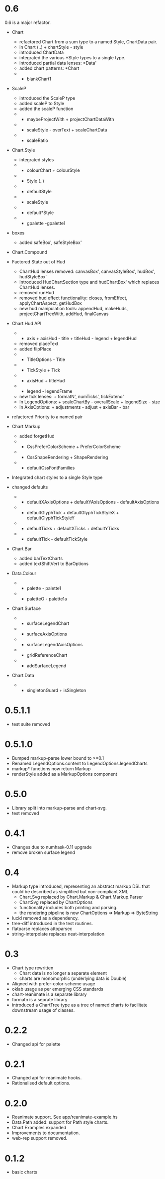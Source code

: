 0.6
===

0.6 is a major refactor.

* Chart

  - refactored Chart from a sum type to a named Style, ChartData pair.
  - in Chart (..) + chartStyle - style
  - introduced ChartData
  - integrated the various *Style types to a single type.
  - introduced partial data lenses: *Data'
  - added chart patterns: *Chart
  - + blankChart1

* ScaleP

  - introduced the ScaleP type
  - added scaleP to Style
  - added the scaleP function
  - - maybeProjectWith + projectChartDataWith
  - - scaleStyle - overText + scaleChartData
  - + scaleRatio

* Chart.Style
  - integrated styles
  - - colourChart + colourStyle
  - + Style (..)
  - + defaultStyle
  - + scaleStyle
  - + default*Style
  - + gpalette -gpalette1
  
* boxes
  - added safeBox', safeStyleBox'

* Chart.Compound

* Factored State out of Hud
  - ChartHud lenses removed: canvasBox', canvasStyleBox', hudBox', hudStyleBox'
  - Introduced HudChartSection type and hudChartBox' which replaces ChartHud lenses.
  - removed runHud
  - removed hud effect functionality: closes, fromEffect, applyChartAspect, getHudBox
  - new hud manipulation tools: appendHud, makeHuds, projectChartTreeWith, addHud, finalCanvas

* Chart.Hud API
  - - axis + axisHud - title + titleHud - legend + legendHud
  - removed placeText
  - added flipPlace
  - + TitleOptions - Title
  - - TickStyle + Tick
  - + axisHud + titleHud
  - - legend - legendFrame
  - new tick lenses: + formatN', numTicks', tickExtend'
  - In LegendOptions: + scaleChartBy - overallScale + legendSize - size
  - In AxisOptions: + adjustments - adjust + axisBar - bar
  
* refactored Priority to a named pair

* Chart.Markup
  - added forgetHud
  - - CssPreferColorScheme + PreferColorScheme
  - - CssShapeRendering + ShapeRendering
  - + defaultCssFontFamilies

* Integrated chart styles to a single Style type

* changed defaults
  - + defaultXAxisOptions + defaultYAxisOptions - defaultAxisOptions
  - - defaultGlyphTick + defaultGlyphTickStyleX + defaultGlyphTickStyleY
  - - defaultTicks + defaultXTicks + defaultYTicks 
  - + defaultTick - defaultTickStyle

* Chart.Bar
  - added barTextCharts
  - added textShiftVert to BarOptions

* Data.Colour
  - + palette - palette1
  - + paletteO - palette1a

* Chart.Surface
  - - surfaceLegendChart
  - - surfaceAxisOptions
  - + surfaceLegendAxisOptions
  - + gridReferenceChart
  - + addSurfaceLegend

* Chart.Data
  - - singletonGuard + isSingleton


0.5.1.1
===
* test suite removed

0.5.1.0
===
* Bumped markup-parse lower bound to >=0.1
* Renamed LegendOptions.content to LegendOptions.legendCharts
* markup* functions now return Markup
* renderStyle added as a MarkupOptions component

0.5.0
===
* Library split into markup-parse and chart-svg.
* test removed

0.4.1
===
* Changes due to numhask-0.11 upgrade
* remove broken surface legend

0.4
===

- Markup type introduced, representing an abstract markup DSL that could be described as simplified but non-compliant XML
  - Chart.Svg replaced by Chart.Markup & Chart.Markup.Parser
  - ChartSvg replaced by ChartOptions
  - functionality includes both printing and parsing.
  - the rendering pipeline is now ChartOptions => Markup => ByteString
- lucid removed as a dependency.
- tree-diff introduced in the test routines.
- flatparse replaces attoparsec
- string-interpolate replaces neat-interpolation

0.3
===

- Chart type rewritten
  - Chart data is no longer a separate element
  - charts are monomorphic (underlying data is Double)
- Aligned with prefer-color-scheme usage
- oklab usage as per emerging CSS standards
- chart-reanimate is a separate library
- formatn is a seprate library
- introduced a ChartTree type as a tree of named charts to facilitate downstream usage of classes.

0.2.2
===

* Changed api for palette

0.2.1
===

* Changed api for reanimate hooks.
* Rationalised default options.

0.2.0
=====

* Reanimate support. See app/reanimate-example.hs
* Data.Path added: support for Path style charts.
* Chart.Examples expanded
* Improvements to documentation.
* web-rep support removed.

0.1.2
=====

* basic charts
